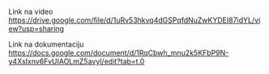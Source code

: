  Link na video https://drive.google.com/file/d/1uRv53hkvq4dGSPqfdNuZwKYDEI87idYL/view?usp=sharing

Link na dokumentaciju https://docs.google.com/document/d/1RqCbwh_mnu2k5KFbP9N-y4XsIxnv6FvUIAOLmZ5avyI/edit?tab=t.0
